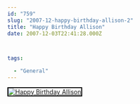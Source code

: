```yaml
---
id: "759"
slug: "2007-12-happy-birthday-allison-2"
title: "Happy Birthday Allison"
date: 2007-12-03T22:41:28.000Z



tags:

  - "General"
---
```

<div class="sqs-html-content">
  <div style="float: left; margin-right: 10px; margin-bottom: 10px;"> <a href="http://www.flickr.com/photos/mclazarus/2084906415/" title="Happy Birthday Allison"><img src="http://farm3.static.flickr.com/2145/2084906415_680f0c84d8_m.jpg" alt="Happy Birthday Allison" style="border: solid 2px #000000;" /></a>
</div>
<p><br clear="all" /></p>
</div>
